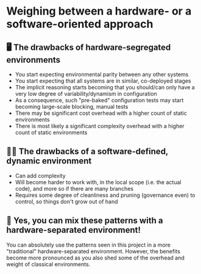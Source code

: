 # Weighing between a hardware- or a software-oriented approach

## 🖥️ The drawbacks of hardware-segregated environments

- You start expecting environmental parity between any other systems
- You start expecting that all systems are in similar, co-deployed stages
- The implicit reasoning starts becoming that you should/can only have a very low degree of variability/dynamism in configuration
- As a consequence, such "pre-baked" configuration tests may start becoming large-scale blocking, manual tests
- There may be significant cost overhead with a higher count of static environments
- There is most likely a significant complexity overhead with a higher count of static environments

## 🧑‍💻 The drawbacks of a software-defined, dynamic environment

- Can add complexity
- Will become harder to work with, in the local scope (i.e. the actual code), and more so if there are many branches
- Requires some degree of cleanliness and pruning (governance even) to control, so things don't grow out of hand

## 🎨 Yes, you can mix these patterns with a hardware-separated environment!

You can absolutely use the patterns seen in this project in a more "traditional" hardware-separated environment. However, the benefits become more pronounced as you also shed some of the overhead and weight of classical environments.
